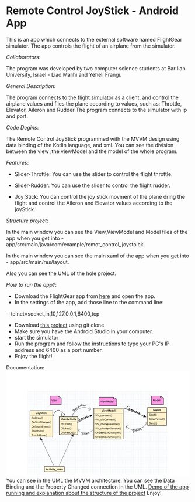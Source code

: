 # Remote Control JoyStick - Android App

This is an app which connects to the external software named FlightGear simulator.
The app controls the flight of an airplane from the simulator.

*Collaborators*:

The program was developed by two computer science students at Bar Ilan University, Israel - Liad Malihi and Yeheli Frangi.

*General Description*:

The program connects to the [flight simulator](https://www.flightgear.org/) as a client, and control the airplane values and flies the plane according to values,
such as: Throttle, Elevator, Aileron and Rudder
The program connects to the simulator with ip and port.

*Code Degins*:

The Remote Control JoyStick programmed with the MVVM design using data binding of the Kotlin language, and xml.
You can see the division between the view ,the viewModel and the model of the whole program.

*Features*:
* Slider-Throttle:
You can use the slider to control the flight throttle.

* Slider-Rudder:
You can use the slider to control the flight rudder.

* Joy Stick:
You can control the joy stick movment of the plane dring the flight and control the Aileron and Elevator values according to the joyStick.

*Structure project*:

In the main window you can see the View,ViewModel and Model files of the app when you get into - app/src/main/java/com/example/remot_control_joystoick.

In the main window you can see the main xaml of the app when you get into - app/src/main/res/layout.

Also you can see the UML of the hole project.


*How to run the app?*:
* Download the FlightGear app from [here](https://www.flightgear.org/) and open the app.
* In the settings of the app, add those line to the command line:

--telnet=socket,in,10,127.0.0.1,6400,tcp

* Download [this project](https://github.com/liadmalihi/Remote_Control_Joystick) using git clone.
* Make sure you have the Android Studio in your computer.
* start the simulator
* Run the program and follow the instructions to type your PC's IP address and 6400 as a port number.
* Enjoy the flight!

Documentation:
![Image of UML](https://github.com/liadmalihi/Remote_Control_Joystick/blob/master/UML.jpg)
You can see in the UML the MVVM architecture.
You can see the Data Binding and the Property Changed connection in the UML.
[Demo of the app running and explanation about the structure of the project](https://www.youtube.com/watch?v=ZHujSPWrEzo)
Enjoy!

